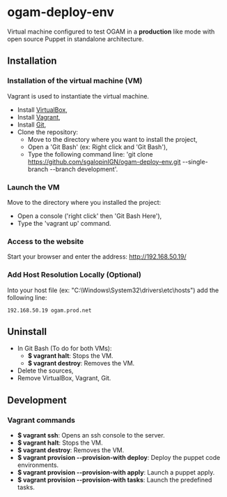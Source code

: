 # ogam-deploy-env
 Virtual machine configured to test OGAM in a **production** like mode with open source Puppet in standalone architecture.

## Installation

### Installation of the virtual machine (VM)

Vagrant is used to instantiate the virtual machine.
- Install [VirtualBox](https://www.virtualbox.org/wiki/Downloads),
- Install [Vagrant](https://www.vagrantup.com/downloads.html),
- Install [Git](https://git-scm.com/downloads),
- Clone the repository:
    - Move to the directory where you want to install the project,
    - Open a 'Git Bash' (ex: Right click and 'Git Bash'),
    - Type the following command line: 'git clone https://github.com/sgalopinIGN/ogam-deploy-env.git --single-branch --branch development'.

### Launch the VM

Move to the directory where you installed the project:
- Open a console ('right click' then 'Git Bash Here'),
- Type the 'vagrant up' command.

### Access to the website
Start your browser and enter the address: http://192.168.50.19/

### Add Host Resolution Locally (Optional)
Into your host file (ex: "C:\Windows\System32\drivers\etc\hosts") add the following line:
```
192.168.50.19 ogam.prod.net
```

## Uninstall

- In Git Bash (To do for both VMs):
   - **$ vagrant halt**: Stops the VM.
   - **$ vagrant destroy**: Removes the VM.
- Delete the sources,
- Remove VirtualBox, Vagrant, Git.

## Development

### Vagrant commands
- **$ vagrant ssh**: Opens an ssh console to the server.
- **$ vagrant halt**: Stops the VM.
- **$ vagrant destroy**: Removes the VM.
- **$ vagrant provision --provision-with deploy**: Deploy the puppet code environments.
- **$ vagrant provision --provision-with apply**: Launch a puppet apply.
- **$ vagrant provision --provision-with tasks**: Launch the predefined tasks.


